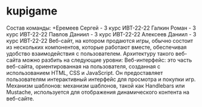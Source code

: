 # kupigame
Состав команды:
+Еремеев Сергей - 3 курс ИВТ-22-22    Галкин Роман - 3 курс ИВТ-22-22    Павлов Даниил - 3 курс ИВТ-22-22    Алексеев Даниил - 3 курс ИВТ-22-22
Веб-сайт, на котором продаются игры, обычно состоит из нескольких компонентов, которые работают вместе, обеспечивая удобство взаимодействия с пользователем. Архитектуру такого веб-сайта можно разбить на следующие уровни:
Веб-интерфейс: это часть веб-сайта, ориентированная на пользователя, созданная с использованием HTML, CSS и JavaScript. Он предоставляет пользователям интерактивный интерфейс для просмотра и покупки игр. Механизм шаблонов: механизм шаблонов, такой как Handlebars или Mustache, используется для отображения динамического контента на веб-сайте.
